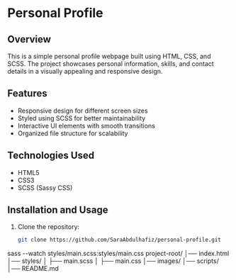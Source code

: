 # Personal Profile

## Overview
This is a simple personal profile webpage built using HTML, CSS, and SCSS. The project showcases personal information, skills, and contact details in a visually appealing and responsive design.

## Features
- Responsive design for different screen sizes
- Styled using SCSS for better maintainability
- Interactive UI elements with smooth transitions
- Organized file structure for scalability

## Technologies Used
- HTML5
- CSS3
- SCSS (Sassy CSS)

## Installation and Usage
1. Clone the repository:
   ```sh
   git clone https://github.com/SaraAbdulhafiz/personal-profile.git
sass --watch styles/main.scss:styles/main.css
project-root/
│── index.html
│── styles/
│   ├── main.scss
│   ├── main.css
│── images/
│── scripts/
│── README.md

